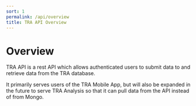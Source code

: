 ```yaml
---
sort: 1
permalink: /api/overview
title: TRA API Overview
---
```


# Overview 

TRA API is a rest API which allows authenticated users to submit data to and retrieve data from the TRA database. 

It primarily serves users of the TRA Mobile App, but will also be expanded in the future to serve TRA Analysis so that it can pull data 
from the API instead of from Mongo.